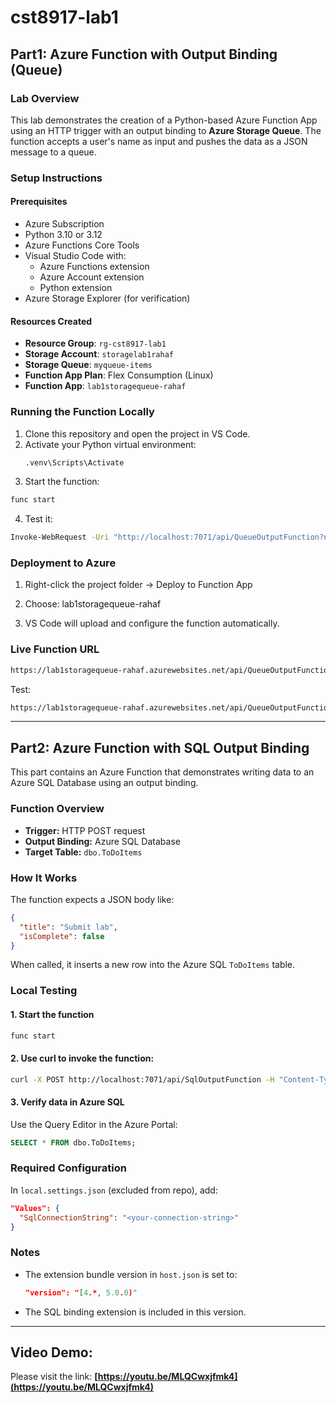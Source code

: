 # cst8917-lab1
## Part1: Azure Function with Output Binding (Queue)
### Lab Overview

This lab demonstrates the creation of a Python-based Azure Function App using an HTTP trigger with an output binding to **Azure Storage Queue**. The function accepts a user's name as input and pushes the data as a JSON message to a queue.

### Setup Instructions
#### Prerequisites

- Azure Subscription
- Python 3.10 or 3.12
- Azure Functions Core Tools
- Visual Studio Code with:
  - Azure Functions extension
  - Azure Account extension
  - Python extension
- Azure Storage Explorer (for verification)

#### Resources Created

- **Resource Group**: `rg-cst8917-lab1`
- **Storage Account**: `storagelab1rahaf`
- **Storage Queue**: `myqueue-items`
- **Function App Plan**: Flex Consumption (Linux)
- **Function App**: `lab1storagequeue-rahaf`

### Running the Function Locally

1. Clone this repository and open the project in VS Code.
2. Activate your Python virtual environment:
   ```bash
   .venv\Scripts\Activate
   ```
3. Start the function:
  ```bash
  func start
  ```
4. Test it:
  ```bash
  Invoke-WebRequest -Uri "http://localhost:7071/api/QueueOutputFunction?name=Rahaf" -Method POST
  ```
### Deployment to Azure
1. Right-click the project folder → Deploy to Function App

2. Choose: lab1storagequeue-rahaf

3. VS Code will upload and configure the function automatically.

### Live Function URL
  ```bash
  https://lab1storagequeue-rahaf.azurewebsites.net/api/QueueOutputFunction
  ```
Test:
  ```bash
  https://lab1storagequeue-rahaf.azurewebsites.net/api/QueueOutputFunction?name=Rahaf
  ```
-----
## Part2: Azure Function with SQL Output Binding

This part contains an Azure Function that demonstrates writing data to an Azure SQL Database using an output binding.

### Function Overview

- **Trigger:** HTTP POST request
- **Output Binding:** Azure SQL Database
- **Target Table:** `dbo.ToDoItems`

### How It Works

The function expects a JSON body like:

```json
{
  "title": "Submit lab",
  "isComplete": false
}
```

When called, it inserts a new row into the Azure SQL `ToDoItems` table.

### Local Testing

#### 1. Start the function

```bash
func start
```

#### 2. Use curl to invoke the function:

```bash
curl -X POST http://localhost:7071/api/SqlOutputFunction -H "Content-Type: application/json" -d "{"title":"Submit lab","isComplete":false}"
```

#### 3. Verify data in Azure SQL

Use the Query Editor in the Azure Portal:

```sql
SELECT * FROM dbo.ToDoItems;
```

### Required Configuration

In `local.settings.json` (excluded from repo), add:

```json
"Values": {
  "SqlConnectionString": "<your-connection-string>"
}
```

### Notes

- The extension bundle version in `host.json` is set to:
  ```json
  "version": "[4.*, 5.0.0)"
  ```
- The SQL binding extension is included in this version.

-----
## Video Demo:
Please visit the link:
**[https://youtu.be/MLQCwxjfmk4](https://youtu.be/MLQCwxjfmk4)**




